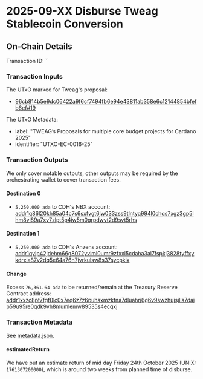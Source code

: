 # 2025-09-XX Disburse Tweag Stablecoin Conversion

## On-Chain Details

Transaction ID: ``

### Transaction Inputs

The UTxO marked for Tweag's proposal:

- [96cb814b5e9dc06422a9f6cf7494fb6e94e43811ab358e6c12144854bfefb6ef#19](https://beta.cexplorer.io/tx/96cb814b5e9dc06422a9f6cf7494fb6e94e43811ab358e6c12144854bfefb6ef?tab=content)

The UTxO Metadata:

- label: "TWEAG’s Proposals for multiple core budget projects for Cardano 2025"
- identifier: "UTXO-EC-0016-25"

### Transaction Outputs

We only cover notable outputs, other outputs may be required by the orchestrating wallet to cover transaction fees.

#### Destination 0

- `5,250,000 ada` to CDH's NBX account: [addr1q86l20kh85a04c7s6sxfvgt6jw033zss9tlntyq994l0chqs7xgz3gp5lhm8yl89a7xy7zlpt5p4jw5m0grpdwvt2d9svt5rhs](https://beta.cexplorer.io/address/addr1q86l20kh85a04c7s6sxfvgt6jw033zss9tlntyq994l0chqs7xgz3gp5lhm8yl89a7xy7zlpt5p4jw5m0grpdwvt2d9svt5rhs)

#### Destination 1

- `5,250,000 ada` to CDH's Anzens account: [addr1qylp42jdehm66g8072yvlml0umr9zfxxl5cdaha3al7fspkj3828tyffxykdrxla87y2dq5e64a76h7jvrkulsw8s37sycpklx](https://beta.cexplorer.io/address/addr1qylp42jdehm66g8072yvlml0umr9zfxxl5cdaha3al7fspkj3828tyffxykdrxla87y2dq5e64a76h7jvrkulsw8s37sycpklx)

#### Change

Excess `76,361.64 ada` to be returned/remain at the Treasury Reserve Contract address: [addr1xxzc8pt7fgf0lc0x7eq6z7z6puhsxmzktna7dluahrj6g6v9swzhujsjlls7dajp59u95re0qdk9vh8mumlemw89535s4ecqxj](https://beta.cexplorer.io/address/addr1xxzc8pt7fgf0lc0x7eq6z7z6puhsxmzktna7dluahrj6g6v9swzhujsjlls7dajp59u95re0qdk9vh8mumlemw89535s4ecqxj)

### Transaction Metadata

See [metadata.json](./metadata.json).

#### estimatedReturn

We have put an estimate return of mid day Friday 24th October 2025 (UNIX: `1761307200000`),
which is around two weeks from planned time of disburse.

